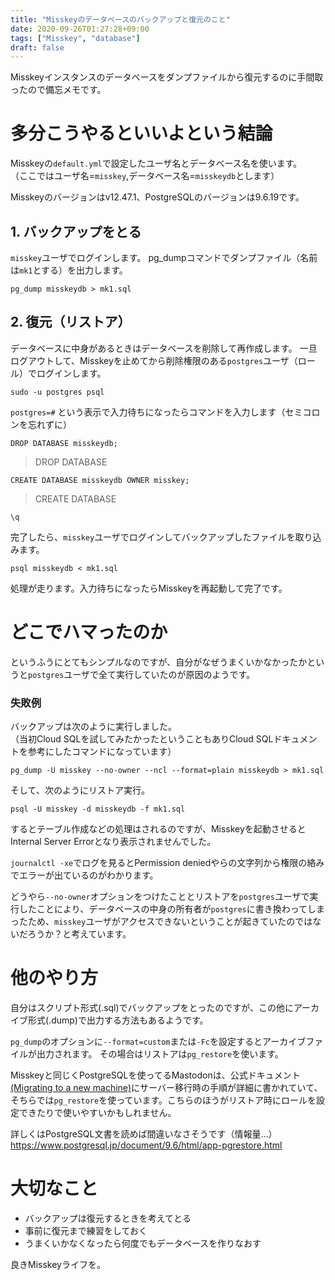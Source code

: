 ```yaml
---
title: "Misskeyのデータベースのバックアップと復元のこと"
date: 2020-09-26T01:27:28+09:00
tags: ["Misskey", "database"]
draft: false
---
```


Misskeyインスタンスのデータベースをダンプファイルから復元するのに手間取ったので備忘メモです。

<!--more-->

# 多分こうやるといいよという結論

Misskeyの`default.yml`で設定したユーザ名とデータベース名を使います。  
（ここではユーザ名=`misskey`,データベース名=`misskeydb`とします）

Misskeyのバージョンはv12.47.1、PostgreSQLのバージョンは9.6.19です。

## 1. バックアップをとる

`misskey`ユーザでログインします。
pg_dumpコマンドでダンプファイル（名前は`mk1`とする）を出力します。

```
pg_dump misskeydb > mk1.sql
```

## 2. 復元（リストア）

データベースに中身があるときはデータベースを削除して再作成します。
一旦ログアウトして、Misskeyを止めてから削除権限のある`postgres`ユーザ（ロール）でログインします。
```
sudo -u postgres psql
```
`postgres=#` という表示で入力待ちになったらコマンドを入力します（セミコロンを忘れずに）

```
DROP DATABASE misskeydb;
```
> DROP DATABASE

```
CREATE DATABASE misskeydb OWNER misskey;
```
> CREATE DATABASE

```
\q
```
完了したら、`misskey`ユーザでログインしてバックアップしたファイルを取り込みます。
```
psql misskeydb < mk1.sql
```
処理が走ります。入力待ちになったらMisskeyを再起動して完了です。

# どこでハマったのか

というふうにとてもシンプルなのですが、自分がなぜうまくいかなかったかというと`postgres`ユーザで全て実行していたのが原因のようです。

### 失敗例

バックアップは次のように実行しました。  
（当初Cloud SQLを試してみたかったということもありCloud SQLドキュメントを参考にしたコマンドになっています）

```
pg_dump -U misskey --no-owner --ncl --format=plain misskeydb > mk1.sql
```
そして、次のようにリストア実行。
```
psql -U misskey -d misskeydb -f mk1.sql
```
するとテーブル作成などの処理はされるのですが、Misskeyを起動させるとInternal Server Errorとなり表示されませんでした。

`journalctl -xe`でログを見るとPermission deniedやらの文字列から権限の絡みでエラーが出ているのがわかります。

どうやら`--no-owner`オプションをつけたこととリストアを`postgres`ユーザで実行したことにより、データベースの中身の所有者が`postgres`に書き換わってしまったため、`misskey`ユーザがアクセスできないということが起きていたのではないだろうか？と考えています。

# 他のやり方

自分はスクリプト形式(.sql)でバックアップをとったのですが、この他にアーカイブ形式(.dump)で出力する方法もあるようです。

`pg_dump`のオプションに`--format=custom`または`-Fc`を設定するとアーカイブファイルが出力されます。
その場合はリストアは`pg_restore`を使います。

Misskeyと同じくPostgreSQLを使ってるMastodonは、公式ドキュメント[(Migrating to a new machine)](https://docs.joinmastodon.org/admin/migrating/)にサーバー移行時の手順が詳細に書かれていて、そちらでは`pg_restore`を使っています。こちらのほうがリストア時にロールを設定できたりで使いやすいかもしれません。

詳しくはPostgreSQL文書を読めば間違いなさそうです（情報量…）
https://www.postgresql.jp/document/9.6/html/app-pgrestore.html

# 大切なこと

- バックアップは復元するときを考えてとる
- 事前に復元まで練習をしておく
- うまくいかなくなったら何度でもデータベースを作りなおす

良きMisskeyライフを。